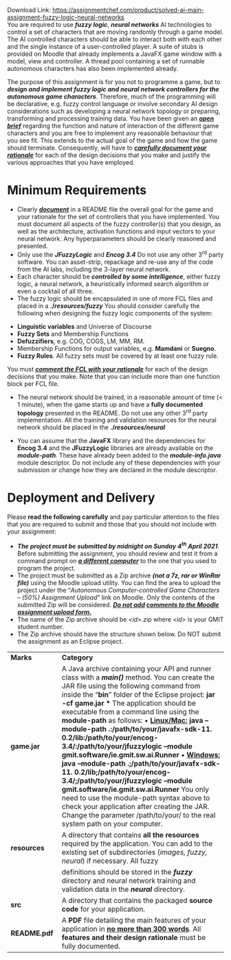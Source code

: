 Download Link: https://assignmentchef.com/product/solved-ai-main-assignment-fuzzy-logic-neural-networks
<br>
You are required to use <strong><em>fuzzy logic</em></strong>, <strong><em>neural networks</em></strong> AI technologies to control a set of characters that are moving randomly through a game model. The AI controlled characters should be able to interact both with each other and the single instance of a user-controlled player. A suite of stubs is provided on Moodle that already implements a JavaFX game window with a model, view and controller. A thread pool containing a set of runnable autonomous characters has also been implemented already.




The purpose of this assignment is for you not to programme a game, but to <strong><em>design and implement fuzzy logic and neural network controllers for the autonomous game characters</em></strong>. Therefore, much of the programming will be declarative, e.g. fuzzy control language or involve secondary AI design considerations such as developing a neural network topology or preparing, transforming and processing training data. You have been given an <strong><em><u>open brief</u></em></strong> regarding the function and nature of interaction of the different game characters and you are free to implement any reasonable behaviour that you see fit. This extends to the actual goal of the game and how the game should terminate. Consequently, will have to <strong><em><u>carefully document your rationale</u></em></strong> for each of the design decisions that you make and justify the various approaches that you have employed.







<h1>Minimum Requirements</h1>

<ul>

 <li>Clearly <strong><em><u>document</u></em></strong> in a README file the overall goal for the game and your rationale for the set of controllers that you have implemented. You must document all aspects of the fuzzy controller(s) that you design, as well as the architecture, activation functions and input vectors to your neural network. Any hyperparameters should be clearly reasoned and presented.</li>

 <li>Only use the <strong><em>JFuzzyLogic</em></strong> and <strong><em>Encog 3.4</em></strong> Do not use any other 3<sup>rd</sup> party software. You can asset-strip, repackage and re-use any of the code from the AI labs, including the 3-layer neural network.</li>

 <li>Each character should be <strong><em>controlled by some intelligence</em></strong>, either fuzzy logic, a neural network, a heuristically informed search algorithm or even a cocktail of all three.</li>

 <li>The fuzzy logic should be encapsulated in one of more FCL files and placed in a <strong>./<em>resources/fuzzy</em></strong> You should consider carefully the following when designing the fuzzy logic components of the system:</li>

</ul>




<ul>

 <li><strong>Linguistic variables</strong> and Universe of Discourse</li>

 <li><strong>Fuzzy Sets</strong> and Membership Functions</li>

 <li><strong>Defuzzifiers</strong>, e.g. COG, COGS, LM, MM, RM.</li>

 <li>Membership Functions for output variables, e.g. <strong>Mamdani</strong> or <strong>Suegno</strong>.</li>

 <li><strong>Fuzzy Rules</strong>. All fuzzy sets must be covered by at least one fuzzy rule.</li>

</ul>




You must <strong><em><u>comment the FCL with your rationale</u></em></strong> for each of the design decisions that you make. Note that you can include more than one function block per FCL file.




<ul>

 <li>The neural network should be trained, in a reasonable amount of time (&lt; 1 minute), when the game starts up and have a <strong>fully documented topology</strong> presented in the README. Do not use any other 3<sup>rd</sup> party implementation. All the training and validation resources for the neural network should be placed in the <strong>./<em>resources/neural</em></strong></li>

</ul>




<ul>

 <li>You can assume that the <strong>JavaFX</strong> library and the dependencies for <strong>Encog 3.4</strong> and the <strong>JFuzzyLogic</strong> libraries are already available on the <strong><em>module-path</em></strong>. These have already been added to the <strong><em>module-info.java</em></strong> module descriptor. Do not include any of these dependencies with your submission or change how they are declared in the module descriptor.</li>

</ul>







<h1>Deployment and Delivery</h1>

Please <strong>read the following carefully</strong> and pay particular attention to the files that you are required to submit and those that you should not include with your assignment:

<ul>

 <li><strong><em>The project must be submitted by midnight on Sunday 4<sup>th</sup> April 2021</em></strong>. Before submitting the assignment, you should review and test it from a command prompt on <strong><em><u>a different computer</u></em></strong> to the one that you used to program the project.</li>

 <li>The project must be submitted as a Zip archive <strong><em>(not a 7z, rar or WinRar file)</em></strong> using the Moodle upload utility. You can find the area to upload the project under the “<em>Autonomous Computer-controlled Game Characters – (50%) Assignment Upload</em>” link on Moodle. Only the contents of the submitted Zip will be considered. <strong><em><u>Do not add</u></em></strong><strong><em> <u>comments to the Moodle assignment upload form.</u></em> </strong></li>

 <li>The name of the Zip archive should be <em>&lt;id&gt;</em>.zip where<em> &lt;id&gt;</em> is your GMIT student number.</li>

 <li>The Zip archive should have the structure shown below. Do NOT submit the assignment as an Eclipse project.</li>

</ul>




<table width="550">

 <tbody>

  <tr>

   <td width="106"><strong>Marks </strong></td>

   <td width="444"><strong>Category </strong></td>

  </tr>

  <tr>

   <td width="106"><strong>game.jar</strong></td>

   <td width="444">A Java archive containing your API and runner class with a <strong><em>main()</em></strong> method. You can create the JAR file using the following command from inside the “<strong>bin</strong>” folder of the Eclipse project: <strong>jar -cf game.jar * </strong> The application should be executable from a command line using the <strong>module-path</strong> as follows: •       <strong><u>Linux/Mac:</u></strong> <strong>java </strong><strong>–module-path</strong><strong> .:/path/to/your/javafx-sdk-</strong><strong>11.                 </strong><strong>0.2/lib:/path/to/your/encog-3.4/:/path/to/your/jfuzzylogic </strong><strong>–module </strong><strong>gmit.software/ie.gmit.sw.ai.Runner</strong> •       <strong><u>Windows:</u></strong> <strong>java </strong><strong>–module-path</strong><strong> .</strong><strong>;</strong><strong>/path/to/your/javafx-sdk-</strong><strong>11.                 </strong><strong>0.2/lib</strong><strong>;</strong><strong>/path/to/your/encog-3.4/</strong><strong>;</strong><strong>/path/to/your/jfuzzylogic </strong><strong>–module </strong><strong>gmit.software/ie.gmit.sw.ai.Runner</strong> You only need to use the module-path syntax above to check your application after creating the JAR. Change the parameter /path/to/your/ to the real system path on your computer.</td>

  </tr>

  <tr>

   <td width="106"><strong>resources</strong></td>

   <td width="444">A directory that contains <strong>all the resources</strong> required by the application. You can add to the existing set of subdirectories (<em>images, fuzzy, neural</em>) if necessary. All fuzzy</td>

  </tr>

  <tr>

   <td width="106"> </td>

   <td width="444">definitions should be stored in the <strong><em>fuzzy</em></strong> directory and neural network training and validation data in the <strong><em>neural</em></strong> directory.</td>

  </tr>

  <tr>

   <td width="106"><strong>src </strong></td>

   <td width="444">A directory that contains the packaged <strong>source code</strong> for your application.</td>

  </tr>

  <tr>

   <td width="106"><strong>README.pdf </strong></td>

   <td width="444">A <strong>PDF</strong> file detailing the main features of your application in <strong><u>no more than 300 words</u></strong>. All <strong>features and their design rationale</strong> must be fully documented.</td>

  </tr>

 </tbody>

</table>